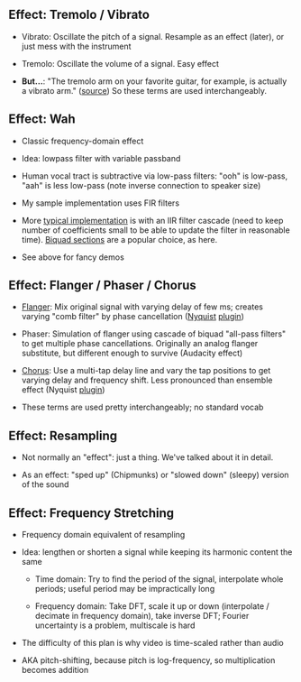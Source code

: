 ## Effect: Tremolo / Vibrato

* Vibrato: Oscillate the pitch of a signal. Resample as an
  effect (later), or just mess with the instrument

* Tremolo: Oscillate the volume of a signal. Easy effect

* **But…**: "The tremolo arm on your favorite guitar, for
  example, is actually a vibrato arm."
  ([source](https://www.sweetwater.com/insync/what-is-the-difference-between-vibrato-and-tremolo/))
  So these terms are used interchangeably.

## Effect: Wah

* Classic frequency-domain effect

* Idea: lowpass filter with variable passband

* Human vocal tract is subtractive via low-pass filters:
  "ooh" is low-pass, "aah" is less low-pass (note inverse
  connection to speaker size)

* My sample implementation uses FIR filters

* More
  [typical implementation](http://www.matthieuamiguet.ch/blog/diy-guitar-effects-python)
  is with an IIR filter cascade (need to keep number of
  coefficients small to be able to update the filter in
  reasonable
  time). [Biquad sections](https://en.wikipedia.org/wiki/Digital_biquad_filter)
  are a popular choice, as here.

* See above for fancy demos

## Effect: Flanger / Phaser / Chorus

* [Flanger](https://www.dsprelated.com/freebooks/pasp/Flanging.html):
  Mix original signal with varying delay of few ms; creates
  varying "comb filter" by phase cancellation ([Nyquist](https://www.audacityteam.org/about/nyquist/) [plugin](https://forum.audacityteam.org/viewtopic.php?t=95059))

* Phaser: Simulation of flanger using cascade of biquad
  "all-pass filters" to get multiple phase cancellations.
  Originally an analog flanger substitute, but different
  enough to survive (Audacity effect)

* [Chorus](https://ccrma.stanford.edu/~jos/pasp/Chorus_Effect.html):
  Use a multi-tap delay line and vary the tap positions to
  get varying delay and frequency shift. Less pronounced
  than ensemble effect (Nyquist [plugin](https://forum.audacityteam.org/viewtopic.php?t=68007))

* These terms are used pretty interchangeably; no standard
  vocab

## Effect: Resampling

* Not normally an "effect": just a thing. We've talked about
  it in detail.

* As an effect: "sped up" (Chipmunks) or "slowed down"
  (sleepy) version of the sound

## Effect: Frequency Stretching

* Frequency domain equivalent of resampling

* Idea: lengthen or shorten a signal while keeping its
  harmonic content the same

    * Time domain: Try to find the period of the signal,
      interpolate whole periods; useful period may be
      impractically long

    * Frequency domain: Take DFT, scale it up or down
      (interpolate / decimate in frequency domain), take inverse
      DFT; Fourier uncertainty is a problem, multiscale is hard

* The difficulty of this plan is why video is time-scaled
  rather than audio

* AKA pitch-shifting, because pitch is log-frequency, so
  multiplication becomes addition

